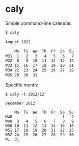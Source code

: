 # caly

Simple command-line calendar.

```sh
$ caly

August 2022

	Mo	Tu	We	Th	Fr	Sa	Su
W31	 1	 2	 3	 4	 5	 6	 7
W32	 8	 9	10	11	12	13	14
W33	15	16	17	18	19	20	21
W34	22	23	24	25	26	27	28
W35	29	30	31
```

Specific month:

```
$ caly -t 2012/12

December 2012

	Mo	Tu	We	Th	Fr	Sa	Su
W48						 1	 2
W49	 3	 4	 5	 6	 7	 8	 9
W50	10	11	12	13	14	15	16
W51	17	18	19	20	21	22	23
W52	24	25	26	27	28	29	30
W1	31
```
